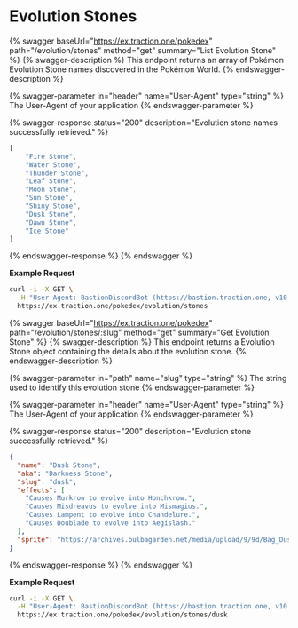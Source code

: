 # Evolution Stones

{% swagger baseUrl="https://ex.traction.one/pokedex" path="/evolution/stones" method="get" summary="List Evolution Stone" %}
{% swagger-description %}
This endpoint returns an array of Pokémon Evolution Stone names discovered in the Pokémon World.
{% endswagger-description %}

{% swagger-parameter in="header" name="User-Agent" type="string" %}
The User-Agent of your application
{% endswagger-parameter %}

{% swagger-response status="200" description="Evolution stone names successfully retrieved." %}
```javascript
[
    "Fire Stone",
    "Water Stone",
    "Thunder Stone",
    "Leaf Stone",
    "Moon Stone",
    "Sun Stone",
    "Shiny Stone",
    "Dusk Stone",
    "Dawn Stone",
    "Ice Stone"
]
```
{% endswagger-response %}
{% endswagger %}

**Example Request**

```bash
curl -i -X GET \
  -H "User-Agent: BastionDiscordBot (https://bastion.traction.one, v10.13.0)" \
  https://ex.traction.one/pokedex/evolution/stones
```

{% swagger baseUrl="https://ex.traction.one/pokedex" path="/evolution/stones/:slug" method="get" summary="Get Evolution Stone" %}
{% swagger-description %}
This endpoint returns a Evolution Stone object containing the details about the evolution stone.
{% endswagger-description %}

{% swagger-parameter in="path" name="slug" type="string" %}
The string used to identify this evolution stone
{% endswagger-parameter %}

{% swagger-parameter in="header" name="User-Agent" type="string" %}
The User-Agent of your application
{% endswagger-parameter %}

{% swagger-response status="200" description="Evolution stone successfully retrieved." %}
```json
{
  "name": "Dusk Stone",
  "aka": "Darkness Stone",
  "slug": "dusk",
  "effects": [
    "Causes Murkrow to evolve into Honchkrow.",
    "Causes Misdreavus to evolve into Mismagius.",
    "Causes Lampent to evolve into Chandelure.",
    "Causes Doublade to evolve into Aegislash."
  ],
  "sprite": "https://archives.bulbagarden.net/media/upload/9/9d/Bag_Dusk_Stone_SV_Sprite.png"
}
```
{% endswagger-response %}
{% endswagger %}

**Example Request**

```bash
curl -i -X GET \
  -H "User-Agent: BastionDiscordBot (https://bastion.traction.one, v10.13.0)" \
  https://ex.traction.one/pokedex/evolution/stones/dusk
```
